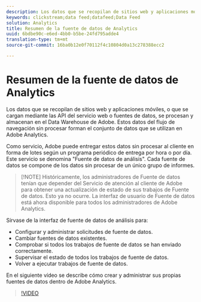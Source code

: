 ```yaml
---
description: Los datos que se recopilan de sitios web y aplicaciones móviles, o que se cargan mediante las API del servicio web o fuentes de datos, se procesan y almacenan en el Data Warehouse de Adobe. Estos datos del flujo de navegación sin procesar forman el conjunto de datos que se utilizan en Adobe Analytics.
keywords: clickstream;data feed;datafeed;Data Feed
solution: Analytics
title: Resumen de la fuente de datos de Analytics
uuid: 6bdbe90c-e6ed-4bb0-b5be-24fd795adde4
translation-type: tm+mt
source-git-commit: 16ba0b12e0f70112f4c10804d0a13c278388ecc2

---
```



# Resumen de la fuente de datos de Analytics

Los datos que se recopilan de sitios web y aplicaciones móviles, o que se cargan mediante las API del servicio web o fuentes de datos, se procesan y almacenan en el Data Warehouse de Adobe. Estos datos del flujo de navegación sin procesar forman el conjunto de datos que se utilizan en Adobe Analytics.

Como servicio, Adobe puede entregar estos datos sin procesar al cliente en forma de lotes según un programa periódico de entrega por hora o por día. Este servicio se denomina "Fuente de datos de análisis". Cada fuente de datos se compone de los datos sin procesar de un único grupo de informes.

>[!NOTE] Históricamente, los administradores de Fuente de datos tenían que depender del Servicio de atención al cliente de Adobe para obtener una actualización de estado de sus trabajos de Fuente de datos. Esto ya no ocurre. La interfaz de usuario de Fuente de datos está ahora disponible para todos los administradores de Adobe Analytics.

Sírvase de la interfaz de fuente de datos de análisis para:

* Configurar y administrar solicitudes de fuente de datos.
* Cambiar fuentes de datos existentes.
* Comprobar si todos los trabajos de fuente de datos se han enviado correctamente.
* Supervisar el estado de todos los trabajos de fuente de datos.
* Volver a ejecutar trabajos de fuente de datos.

En el siguiente vídeo se describe cómo crear y administrar sus propias fuentes de datos dentro de Adobe Analytics.

>[!VIDEO](https://www.youtube.com/watch?v=m_fb--gNtR4)
